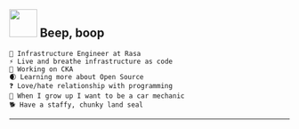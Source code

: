 <h2><img src="https://media.baamboozle.com/uploads/images/749539/1655077376_132190_gif-url.gif" width="50"> Beep, boop </h2>

```hcl
🔭 Infrastructure Engineer at Rasa
⚡ Live and breathe infrastructure as code
🌱 Working on CKA
🌒 Learning more about Open Source
❓ Love/hate relationship with programming
🔧 When I grow up I want to be a car mechanic
🐕 Have a staffy, chunky land seal
```

---
